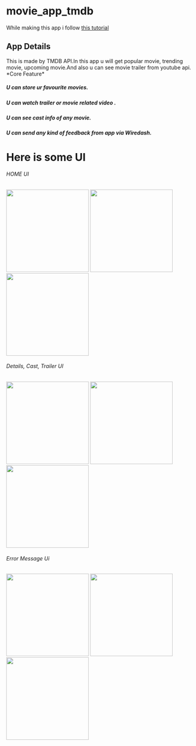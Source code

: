 # movie_app_tmdb
<p>While making this app i follow <a href="https://youtube.com/playlist?list=PL342JVRNQxEAcQdnNeN0JmMzfcm6VtLxS">this tutorial  </a> </p>

<h2>App Details </h2>
This is made by TMDB API.In this app u will get popular movie, trending movie, upcoming movie.And also u can see movie trailer from youtube api. 
 *Core Feature* 
<h5>U can store ur favourite movies.</h5>
<h5>U can watch trailer or movie related video .</h5>
<h5>U can see cast info of any movie.</h5>
<h5>U can send any kind of feedback from app via Wiredash.</h5>


<h1> Here is some UI  </h1>

<h6>HOME UI </h6>
<p  align="left">
  <img src="https://user-images.githubusercontent.com/73518920/141366095-d6e302ea-abde-456b-a84f-89042d2785d4.jpg" width="220"/>
  <img src="https://user-images.githubusercontent.com/73518920/141366180-3f7ea8d9-735c-4c62-a07f-d7aabb4bc777.jpg" width="220" />
  <img src="https://user-images.githubusercontent.com/73518920/141366233-24b97f1d-a57d-48ca-b764-c6f710301bda.jpg" width="220" />
</p>

<h6>Details, Cast, Trailer UI </h6>
<p  align="left">
  <img src="https://user-images.githubusercontent.com/73518920/141366431-eea38658-1480-42e8-adf2-e84e7eb0e14e.jpg" width="220"/>
  <img src="https://user-images.githubusercontent.com/73518920/141366449-496d07b7-562e-452f-8804-f3fcdac772cd.jpg" width="220" />
  <img src="https://user-images.githubusercontent.com/73518920/141366464-33ec6b80-5369-4d79-960a-96226b0ceb69.jpg" width="220" />
</p>

<h6>Error Message Ui </h6>
<p  align="left">
  <img src="https://user-images.githubusercontent.com/73518920/141366795-81c3dcae-37c5-4d5a-85c6-6c94ad4461fe.jpg" width="220"/>
  <img src="https://user-images.githubusercontent.com/73518920/141366813-7c9a4eb9-b4a0-4b22-a911-fa32595dc457.jpg" width="220" />
  <img src="https://user-images.githubusercontent.com/73518920/141366821-9bd5843f-06f7-46d8-aaa7-a9854319d70f.jpg" width="220" />
</p>
